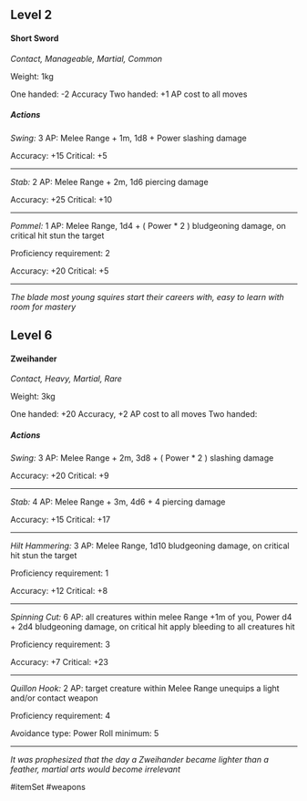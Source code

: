 ## Level 2
#### Short Sword
*Contact, Manageable, Martial, Common*

Weight: 1kg

One handed: -2 Accuracy
Two handed: +1 AP cost to all moves

##### Actions

*Swing:* 3 AP: Melee Range + 1m, 1d8 + Power slashing damage

Accuracy: +15
Critical: +5

---

*Stab:* 2 AP: Melee Range + 2m, 1d6 piercing damage

Accuracy: +25
Critical: +10

---

*Pommel:* 1 AP: Melee Range, 1d4 + ( Power * 2 ) bludgeoning damage, on critical hit stun the target

Proficiency requirement: 2

Accuracy: +20
Critical: +5

---
*The blade most young squires start their careers with, easy to learn with room for mastery*

## Level 6
#### Zweihander
*Contact, Heavy, Martial, Rare*

Weight: 3kg

One handed: +20 Accuracy, +2 AP cost to all moves
Two handed: 

##### Actions

*Swing:* 3 AP: Melee Range + 2m, 3d8 + ( Power * 2 ) slashing damage

Accuracy: +20
Critical: +9

---

*Stab:* 4 AP: Melee Range + 3m, 4d6 + 4 piercing damage

Accuracy: +15
Critical: +17

---

*Hilt Hammering:* 3 AP: Melee Range, 1d10 bludgeoning damage, on critical hit stun the target

Proficiency requirement: 1

Accuracy: +12
Critical: +8

---

*Spinning Cut:* 6 AP: all creatures within melee Range +1m of you, Power d4 + 2d4 bludgeoning damage, on critical hit apply bleeding to all creatures hit

Proficiency requirement: 3

Accuracy: +7
Critical: +23

---

*Quillon Hook:* 2 AP: target creature within Melee Range unequips a light and/or contact weapon

Proficiency requirement: 4

Avoidance type: Power
Roll minimum: 5

---
*It was prophesized that the day a Zweihander became lighter than a feather, martial arts would become irrelevant*

#itemSet #weapons 